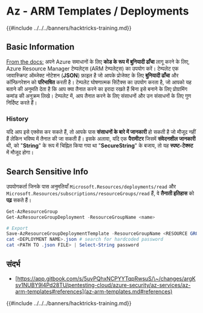 # Az - ARM Templates / Deployments

{{#include ../../../banners/hacktricks-training.md}}

## Basic Information

[From the docs:](https://learn.microsoft.com/en-us/azure/azure-resource-manager/templates/overview) अपने Azure समाधानों के लिए **कोड के रूप में बुनियादी ढाँचा** लागू करने के लिए, Azure Resource Manager टेम्पलेट्स (ARM टेम्पलेट्स) का उपयोग करें। टेम्पलेट एक जावास्क्रिप्ट ऑब्जेक्ट नोटेशन (**JSON**) फ़ाइल है जो आपके प्रोजेक्ट के लिए **बुनियादी ढाँचा** और कॉन्फ़िगरेशन को **परिभाषित** करती है। टेम्पलेट घोषणात्मक सिंटैक्स का उपयोग करता है, जो आपको यह बताने की अनुमति देता है कि आप क्या तैनात करने का इरादा रखते हैं बिना इसे बनाने के लिए प्रोग्रामिंग कमांड की अनुक्रम लिखे। टेम्पलेट में, आप तैनात करने के लिए संसाधनों और उन संसाधनों के लिए गुण निर्दिष्ट करते हैं।

### History

यदि आप इसे एक्सेस कर सकते हैं, तो आपके पास **संसाधनों के बारे में जानकारी** हो सकती है जो मौजूद नहीं हैं लेकिन भविष्य में तैनात की जा सकती हैं। इसके अलावा, यदि एक **पैरामीटर** जिसमें **संवेदनशील जानकारी** थी, को "**String**" के रूप में चिह्नित किया गया था "**SecureString**" के बजाय, तो यह **स्पष्ट-टेक्स्ट** में मौजूद होगा।

## Search Sensitive Info

उपयोगकर्ता जिनके पास अनुमतियाँ `Microsoft.Resources/deployments/read` और `Microsoft.Resources/subscriptions/resourceGroups/read` हैं, वे **तैनाती इतिहास** को **पढ़** सकते हैं।
```powershell
Get-AzResourceGroup
Get-AzResourceGroupDeployment -ResourceGroupName <name>

# Export
Save-AzResourceGroupDeploymentTemplate -ResourceGroupName <RESOURCE GROUP> -DeploymentName <DEPLOYMENT NAME>
cat <DEPLOYMENT NAME>.json # search for hardcoded password
cat <PATH TO .json FILE> | Select-String password
```
## संदर्भ

- [https://app.gitbook.com/s/5uvPQhxNCPYYTqpRwsuS/\~/changes/argKsv1NUBY9l4Pd28TU/pentesting-cloud/azure-security/az-services/az-arm-templates#references](az-arm-templates.md#references)

{{#include ../../../banners/hacktricks-training.md}}
